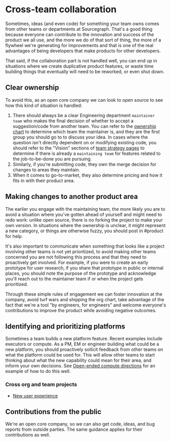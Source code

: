 # Cross-team collaboration

Sometimes, ideas (and even code) for something your team owns comes from other teams or departments at Sourcegraph. That's a good thing because everyone can contribute to the innovation and success of the product we all use, and the more we do of that sort of thing, the more of a flywheel we're generating for improvements and that is one of the real advantages of being developers that make products for other developers.

That said, if the collaboration part is not handled well, you can end up in situations where we create duplicative product features, or waste time building things that eventually will need to be reworked, or even shut down.

## Clear ownership

To avoid this, as an open core company we can look to open source to see how this kind of situation is handled:

1. There should always be a clear Engineering department `maintainer team` who makes the final decision of whether to accept a suggestion/code from another team. You can refer to the [ownership chart](../dev/process/engineering_ownership.md) to determine which team the maintainer is, and they are the first group you should go to to discuss your idea. In cases where the question isn't directly dependent on or modifying existing code, you should refer to the "Vision" sections of [team strategy pages](../../../strategy-goals/strategy/index.md#team-strategy-pages) to determine if there is already a `maintaining team` for features related to the job-to-be-done you are pursuing.
2. Similarly, if you're submitting code, they own the merge decision for changes to areas they maintain.
3. When it comes to go-to-market, they also determine pricing and how it fits in with their product area.

## Making changes to another product area

The earlier you engage with the maintaining team, the more likely you are to avoid a situation where you've gotten ahead of yourself and might need to redo work: unlike open source, there is no forking the project to make your own version. In situations where the ownership is unclear, it might represent a new category, or things are otherwise fuzzy, you should post in #product for help.

It's also important to communicate when something that looks like a project involving other teams is not yet prioritized, to avoid making other teams concerned you are not following this process and that they need to proactively get involved. For example, if you were to create an early prototype for user research, if you share that prototype in public or internal places, you should note the purpose of the prototype and acknowledge you'll reach out to the maintainer team if or when the project gets prioritized.

Through these simple rules of engagement we can foster innovation at the company, avoid turf wars and shipping the org chart, take advantage of the fact that we're a tool "by engineers, for engineers" and welcome everyone's contributions to improve the product while avoiding negative outcomes.

## Identifying and prioritizing platforms

Sometimes a team builds a new platform feature. Recent examples include executors or compute. As a PM, EM or engineer building what could be a new platform, you should proactively sollicit feedback from other teams on what the platform could be used for. This will allow other teams to start thinking about what the new capability could mean for their area, and inform your own decisions. See [Open-ended compute directions](https://docs.google.com/document/d/1daJwnJGmOGbekx7wK98cfMcv0lzH-cvuw7pDdIOU3dQ/edit) for an example of how to do this well.

### Cross org and team projects

- [New user experience](new-user-experience.md)

## Contributions from the public

We're an open core company, so we can also get code, ideas, and bug reports from outside parties. The same guidance applies for their contributions as well.
